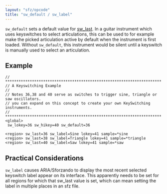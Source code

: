 ```yaml
---
layout: "sfz/opcode"
title: "sw_default / sw_label"
---
```

`sw_default` sets a default value for [sw_last]. In a guitar instrument
which uses keyswitches to select articulations, this can be used to for example
make the picked articulation active by default when the instrument is first loaded.
Without `sw_default`, this instrument would be silent until a keyswitch is manually
used to select an articulation.

## Example

```
// **********************************************************************
// A Keyswitching Example
//
// Notes 36,38 and 40 serve as switches to trigger sine, triangle or saw oscillators.
// you can expand on this concept to create your own KeySwitching instruments.
// **********************************************************************
<global>
 sw_lokey=36 sw_hikey=40 sw_default=36

<region> sw_last=36 sw_label=Sine lokey=41 sample=*sine
<region> sw_last=38 sw_label=Triangle lokey=41 sample=*triangle
<region> sw_last=40 sw_label=Saw lokey=41 sample=*saw
```

## Practical Considerations

`sw_label` causes ARIA/Sforzando to display the most recent selected keyswitch label
appear on its interface. This apparently needs to be set for all regions for which
that sw_last value is set, which can mean setting the label in multiple places in
an sfz file.

[sw_last]: sw_last
